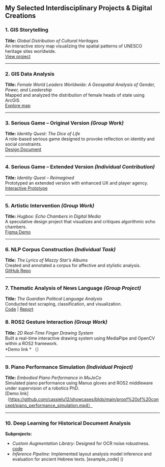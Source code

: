 ##  My Selected Interdisciplinary Projects & Digital Creations

### 1. GIS Storytelling  
**Title:** *Global Distribution of Cultural Heritages*  
An interactive story map visualizing the spatial patterns of UNESCO heritage sites worldwide.  
 [View project](https://public.flourish.studio/story/2103192/)

---

### 2. GIS Data Analysis  
**Title:** *Female World Leaders Worldwide: A Geospatial Analysis of Gender, Power, and Leadership*  
Mapped and analyzed the distribution of female heads of state using ArcGIS.  
 [Explore map](https://rug.maps.arcgis.com/apps/mapviewer/index.html?webmap=6a89a21794384799a85cae97762940f8)

---

### 3. Serious Game – Original Version *(Group Work)*  
**Title:** *Identity Quest: The Dice of Life*  
A role-based serious game designed to provoke reflection on identity and social constraints.  
 [Design Document](https://www.figma.com/proto/1EXX3db28ZidN2NvvTk6qM/Untitled?type=design&node-id=1-2&t=A92SfMqOuZJw7PJq-0&scaling=min-zoom&page-id=0%3A1)

---

### 4. Serious Game – Extended Version *(Individual Contribution)*  
**Title:** *Identity Quest – Reimagined*  
Prototyped an extended version with enhanced UX and player agency.  
 [Interactive Prototype](https://www.figma.com/proto/miOfJNLkZri1a0DaY2muod/identity-quest?node-id=2004-142&t=8qFQNLi59v3tyRKS-1&scaling=min-zoom&page-id=0%3A1)

---

### 5. Artistic Intervention *(Group Work)*  
**Title:** *Hugbox: Echo Chambers in Digital Media*  
A speculative design project that visualizes and critiques algorithmic echo chambers.  
 [Figma Demo](https://www.figma.com/proto/zbOc1C9tEknZJwXIuUgkEk/Untitled?type=design&node-id=2-2&t=duFTM54ATAx4EhGM-1)

---

### 6. NLP Corpus Construction *(Individual Task)*  
**Title:** *The Lyrics of Mazzy Star’s Albums*  
Created and annotated a corpus for affective and stylistic analysis.  
 [GitHub Repo](https://github.com/cassielu12/Mazzy-Star-Lyrics-Corpus-and-Annotation)

---

### 7. Thematic Analysis of News Language *(Group Project)*  
**Title:** *The Guardian Political Language Analysis*  
Conducted text scraping, classification, and visualization.  
 [Code](https://github.com/cassielu12/The-Guardian_Analysis) |  [Report](https://www.canva.com/design/DAF58eHhuQc/VReWapS-jnplVMkVDze_3g/view)


### 8. ROS2 Gesture Interaction *(Group Work)*  
**Title:** *2D Real-Time Finger Drawing System*  
Built a real-time interactive drawing system using MediaPipe and OpenCV within a ROS2 framework.  
 *Demo link * （）

---

### 9. Piano Performance Simulation *(Individual Project)*  
**Title:** *Embodied Piano Performance in MuJoCo*  
Simulated piano performance using Manus gloves and ROS2 middleware under supervision of a robotics PhD.  
 [Demo link] （https://github.com/cassielu12/showcases/blob/main/proof%20of%20concept/piano_performance_simulation.mp4）

---

### 10. Deep Learning for Historical Document Analysis  
**Subprojects:**
-  *Custom Augmentation Library:* Designed for OCR noise robustness.  [code]()
-  *Inference Pipeline:* Implemented layout analysis model inference and evaluation for ancient Hebrew texts.  [example_code] ()

